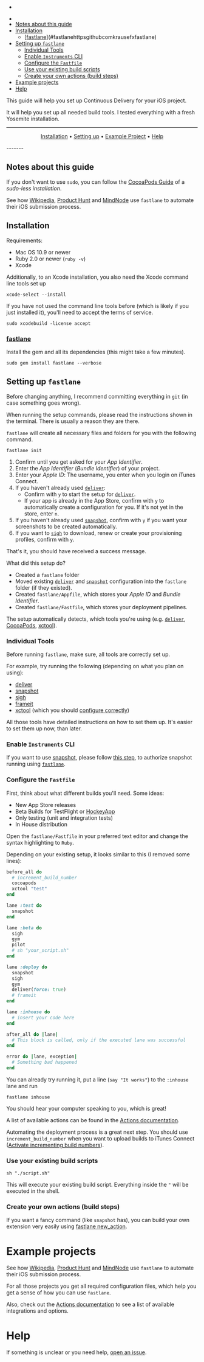 
  - [](#)
  - [</p>](#p)
  - [Notes about this guide](#notes-about-this-guide)
  - [Installation](#installation)
    - [[fastlane](https://github.com/KrauseFx/fastlane)](#fastlanehttpsgithubcomkrausefxfastlane)
  - [Setting up `fastlane`](#setting-up-fastlane)
    - [Individual Tools](#individual-tools)
    - [Enable `Instruments` CLI](#enable-instruments-cli)
    - [Configure the `Fastfile`](#configure-the-fastfile)
    - [Use your existing build scripts](#use-your-existing-build-scripts)
    - [Create your own actions (build steps)](#create-your-own-actions-build-steps)
- [Example projects](#example-projects)
- [Help](#help)


This guide will help you set up Continuous Delivery for your iOS project. 

It will help you set up all needed build tools. I tested everything with a fresh Yosemite installation.

-------
<p align="center">
    <a href="#installation">Installation</a> &bull; 
    <a href="#setting-up-fastlane">Setting up</a> &bull; 
    <a href="#example-projects">Example Project</a> &bull; 
    <a href="#help">Help</a>
</p>
-------

## Notes about this guide
If you don't want to use `sudo`, you can follow the [CocoaPods Guide](http://guides.cocoapods.org/using/getting-started.html#sudo-less-installation) of a *sudo-less installation*.

See how [Wikipedia](https://github.com/fastlane/examples#wikipedia-by-wikimedia-foundation), [Product Hunt](https://github.com/fastlane/examples#product-hunt) and [MindNode](https://github.com/fastlane/examples#mindnode) use `fastlane` to automate their iOS submission process.

## Installation

Requirements:

- Mac OS 10.9 or newer
- Ruby 2.0 or newer (`ruby -v`)
- Xcode

Additionally, to an Xcode installation, you also need the Xcode command line tools set up

    xcode-select --install
    
If you have not used the command line tools before (which is likely if you just installed it), you'll need to accept the terms of service.  

    sudo xcodebuild -license accept

### [fastlane](https://github.com/KrauseFx/fastlane)

Install the gem and all its dependencies (this might take a few minutes).

    sudo gem install fastlane --verbose

## Setting up `fastlane`

Before changing anything, I recommend committing everything in `git` (in case something goes wrong).

When running the setup commands, please read the instructions shown in the terminal. There is usually a reason they are there.

`fastlane` will create all necessary files and folders for you with the following command.

    fastlane init
    
1. Confirm until you get asked for your *App Identifier*.
1. Enter the *App Identifier* (*Bundle Identifier*) of your project.
1. Enter your *Apple ID*: The username, you enter when you login on iTunes Connect.
1. If you haven't already used [`deliver`](https://github.com/KrauseFx/deliver):
   - Confirm with `y` to start the setup for [`deliver`](https://github.com/KrauseFx/deliver).
   - If your app is already in the App Store, confirm with `y` to automatically create a configuration for you. If it's not yet in the store, enter `n`.
1. If you haven't already used [`snapshot`](https://github.com/KrauseFx/snapshot), confirm with `y` if you want your screenshots to be created automatically.
1. If you want to [`sigh`](https://github.com/KrauseFx/sigh) to download, renew or create your provisioning profiles, confirm with `y`.

That's it, you should have received a success message. 

What did this setup do? 

- Created a `fastlane` folder
- Moved existing [`deliver`](https://github.com/KrauseFx/deliver) and [`snapshot`](https://github.com/KrauseFx/snapshot) configuration into the `fastlane` folder (if they existed).
- Created `fastlane/Appfile`, which stores your *Apple ID* and *Bundle Identifier*.
- Created `fastlane/Fastfile`, which stores your deployment pipelines.

The setup automatically detects, which tools you're using (e.g. [`deliver`](https://github.com/KrauseFx/deliver), [CocoaPods](http://cocoapods.org/), [xctool](https://github.com/facebook/xctool)).

### Individual Tools

Before running `fastlane`, make sure, all tools are correctly set up. 

For example, try running the following (depending on what you plan on using):

- [deliver](https://github.com/KrauseFx/deliver)
- [snapshot](https://github.com/KrauseFx/snapshot)
- [sigh](https://github.com/KrauseFx/sigh)
- [frameit](https://github.com/KrauseFx/frameit)
- [xctool](https://github.com/facebook/xctool) (which you should [configure correctly](https://github.com/fastlane/fastlane/blob/master/docs/Actions.md#xctool))

All those tools have detailed instructions on how to set them up. It's easier to set them up now, than later.

### Enable `Instruments` CLI

If you want to use [snapshot](https://github.com/KrauseFx/snapshot#run-in-continuous-integration), please follow [this step](https://github.com/KrauseFx/snapshot#run-in-continuous-integration), to authorize snapshot running using [`fastlane`](https://github.com/KrauseFx/fastlane).

### Configure the `Fastfile`

First, think about what different builds you'll need. Some ideas:

- New App Store releases
- Beta Builds for TestFlight or [HockeyApp](http://hockeyapp.net/)
- Only testing (unit and integration tests)
- In House distribution

Open the `fastlane/Fastfile` in your preferred text editor and change the syntax highlighting to `Ruby`.

Depending on your existing setup, it looks similar to this (I removed some lines):

```ruby
before_all do
  # increment_build_number
  cocoapods
  xctool "test"
end

lane :test do 
  snapshot
end

lane :beta do
  sigh
  gym
  pilot
  # sh "your_script.sh"
end

lane :deploy do
  snapshot
  sigh
  gym
  deliver(force: true)
  # frameit
end

lane :inhouse do
  # insert your code here
end

after_all do |lane|
  # This block is called, only if the executed lane was successful
end

error do |lane, exception|
  # Something bad happened
end
```

You can already try running it, put a line (`say "It works"`) to the `:inhouse` lane and run

    fastlane inhouse

You should hear your computer speaking to you, which is great!

A list of available actions can be found in the [Actions documentation](https://github.com/KrauseFx/fastlane/blob/master/docs/Actions.md).

Automating the deployment process is a great next step. You should use `increment_build_number` when you want to upload builds to iTunes Connect ([Activate incrementing build numbers](https://developer.apple.com/library/ios/qa/qa1827/_index.html)).


### Use your existing build scripts

    sh "./script.sh"

This will execute your existing build script. Everything inside the `"` will be executed in the shell.

### Create your own actions (build steps)

If you want a fancy command (like `snapshot` has), you can build your own extension very easily using [fastlane new_action](https://github.com/KrauseFx/fastlane/blob/master/docs/README.md#extensions).

# Example projects

See how [Wikipedia](https://github.com/fastlane/examples#wikipedia-by-wikimedia-foundation), [Product Hunt](https://github.com/fastlane/examples#product-hunt) and [MindNode](https://github.com/fastlane/examples#mindnode) use `fastlane` to automate their iOS submission process.

For all those projects you get all required configuration files, which help you get a sense of how you can use `fastlane`.

Also, check out the [Actions documentation](https://github.com/KrauseFx/fastlane/blob/master/docs/Actions.md) to see a list of available integrations and options.

# Help

If something is unclear or you need help, [open an issue](https://github.com/KrauseFx/fastlane/issues/new). 
